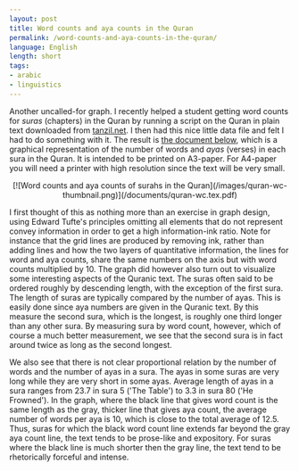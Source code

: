 ```yaml
---
layout: post
title: Word counts and aya counts in the Quran
permalink: /word-counts-and-aya-counts-in-the-quran/
language: English
length: short
tags:
- arabic
- linguistics
---
```


Another uncalled-for graph. I recently helped a student getting word counts for *suras* (chapters) in the Quran by running a script on the Quran in plain text downloaded from [tanzil.net](http://tanzil.net). I then had this nice little data file and felt I had to do something with it. The result is [the document below](/documents/quran-wc.tex.pdf), which is a graphical representation of the number of words and *ayas* (verses) in each sura in the Quran. It is intended to be printed on A3-paper. For A4-paper you will need a printer with high resolution since the text will be very small.

<p align="center">
[![Word counts and aya counts of surahs in the Quran](/images/quran-wc-thumbnail.png)](/documents/quran-wc.tex.pdf)
</p>

I first thought of this as nothing more than an exercise in graph design, using Edward Tufte's principles omitting all elements that do not represent convey information in order to get a high information-ink ratio. Note for instance that the grid lines are produced by removing ink, rather than adding lines and how the two layers of quantitative information, the lines for word and aya counts, share the same numbers on the axis but with word counts multiplied by&nbsp;10. The graph did however also turn out to visualize some interesting aspects of the Quranic text. The suras often said to be ordered roughly by descending length, with the exception of the first sura. The length of suras are typically compared by the number of ayas. This is easily done since aya numbers are given in the Quranic text. By this measure the second sura, which is the longest, is roughly one third longer than any other sura. By measuring sura by word count, however, which of course a much better measurement, we see that the second sura is in fact around twice as long as the second longest.

We also see that there is not clear proportional relation by the number of words and the number of ayas in a sura. The ayas in some suras are very long while they are very short in some ayas. Average length of ayas in a sura ranges from 23.7 in sura&nbsp;5 ('The Table') to&nbsp;3.3 in sura&nbsp;80 ('He Frowned'). In the graph, where the black line that gives word count is the same length as the gray, thicker line that gives aya count, the average number of words per aya is&nbsp;10, which is close to the total average of&nbsp;12.5. Thus, suras for which the black word count line extends far beyond the gray aya count line, the text tends to be prose-like and expository. For suras where the black line is much shorter then the gray line, the text tend to be rhetorically forceful and intense.

